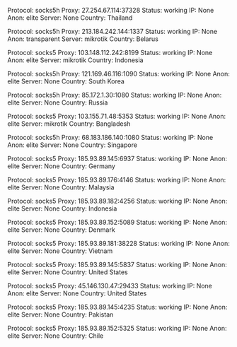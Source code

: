 Protocol: socks5h
Proxy: 27.254.67.114:37328
Status: working
IP: None
Anon: elite
Server: None
Country: Thailand

Protocol: socks5h
Proxy: 213.184.242.144:1337
Status: working
IP: None
Anon: transparent
Server: mikrotik
Country: Belarus

Protocol: socks5
Proxy: 103.148.112.242:8199
Status: working
IP: None
Anon: elite
Server: mikrotik
Country: Indonesia

Protocol: socks5h
Proxy: 121.169.46.116:1090
Status: working
IP: None
Anon: elite
Server: None
Country: South Korea

Protocol: socks5h
Proxy: 85.172.1.30:1080
Status: working
IP: None
Anon: elite
Server: None
Country: Russia

Protocol: socks5
Proxy: 103.155.71.48:5353
Status: working
IP: None
Anon: elite
Server: mikrotik
Country: Bangladesh

Protocol: socks5h
Proxy: 68.183.186.140:1080
Status: working
IP: None
Anon: elite
Server: None
Country: Singapore

Protocol: socks5
Proxy: 185.93.89.145:6937
Status: working
IP: None
Anon: elite
Server: None
Country: Germany

Protocol: socks5
Proxy: 185.93.89.176:4146
Status: working
IP: None
Anon: elite
Server: None
Country: Malaysia

Protocol: socks5
Proxy: 185.93.89.182:4256
Status: working
IP: None
Anon: elite
Server: None
Country: Indonesia

Protocol: socks5
Proxy: 185.93.89.152:5089
Status: working
IP: None
Anon: elite
Server: None
Country: Denmark

Protocol: socks5
Proxy: 185.93.89.181:38228
Status: working
IP: None
Anon: elite
Server: None
Country: Vietnam

Protocol: socks5
Proxy: 185.93.89.145:5837
Status: working
IP: None
Anon: elite
Server: None
Country: United States

Protocol: socks5
Proxy: 45.146.130.47:29433
Status: working
IP: None
Anon: elite
Server: None
Country: United States

Protocol: socks5
Proxy: 185.93.89.145:4235
Status: working
IP: None
Anon: elite
Server: None
Country: Pakistan

Protocol: socks5
Proxy: 185.93.89.152:5325
Status: working
IP: None
Anon: elite
Server: None
Country: Chile

